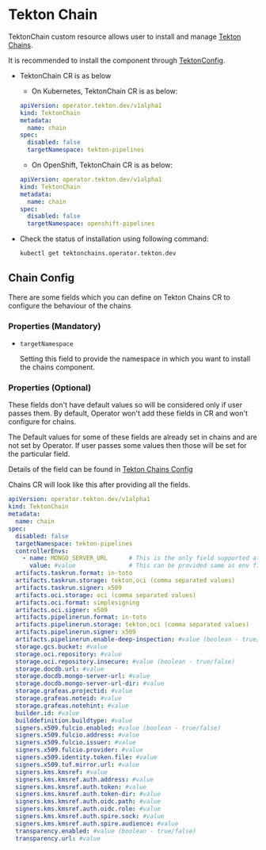 <!--
---
linkTitle: "TektonChain"
weight: 9
---
-->
# Tekton Chain

TektonChain custom resource allows user to install and manage [Tekton Chains][chains].

It is recommended to install the component through [TektonConfig](./TektonConfig.md).

- TektonChain CR is as below

    - On Kubernetes, TektonChain CR is as below:

    ```yaml
    apiVersion: operator.tekton.dev/v1alpha1
    kind: TektonChain
    metadata:
      name: chain
    spec:
      disabled: false
      targetNamespace: tekton-pipelines
    ```

    - On OpenShift, TektonChain CR is as below:

    ```yaml
    apiVersion: operator.tekton.dev/v1alpha1
    kind: TektonChain
    metadata:
      name: chain
    spec:
      disabled: false
      targetNamespace: openshift-pipelines
    ```

- Check the status of installation using following command:

    ```sh
    kubectl get tektonchains.operator.tekton.dev
    ```

## Chain Config

There are some fields which you can define on Tekton Chains CR to configure the behaviour of the chains

### Properties (Mandatory)

 - `targetNamespace`

    Setting this field to provide the namespace in which you want to install the chains component.

### Properties (Optional)

These fields don't have default values so will be considered only if user passes them. By default, Operator won't add
these fields in CR and won't configure for chains.

The Default values for some of these fields are already set in chains and are not set by Operator. If user passes some
values then those will be set for the particular field.

Details of the field can be found in [Tekton Chains Config][chains-config]

Chains CR will look like this after providing all the fields.

```yaml
apiVersion: operator.tekton.dev/v1alpha1
kind: TektonChain
metadata:
  name: chain
spec:
  disabled: false
  targetNamespace: tekton-pipelines
  controllerEnvs:
    - name: MONGO_SERVER_URL      # This is the only field supported at the moment which is optional and when added by user, it is added as env to Chains controller
      value: #value               # This can be provided same as env field of container
  artifacts.taskrun.format: in-toto
  artifacts.taskrun.storage: tekton,oci (comma separated values)
  artifacts.taskrun.signer: x509
  artifacts.oci.storage: oci (comma separated values)
  artifacts.oci.format: simplesigning
  artifacts.oci.signer: x509
  artifacts.pipelinerun.format: in-toto
  artifacts.pipelinerun.storage: tekton,oci (comma separated values)
  artifacts.pipelinerun.signer: x509
  artifacts.pipelinerun.enable-deep-inspection: #value (boolean - true/false)
  storage.gcs.bucket: #value
  storage.oci.repository: #value
  storage.oci.repository.insecure: #value (boolean - true/false)
  storage.docdb.url: #value
  storage.docdb.mongo-server-url: #value
  storage.docdb.mongo-server-url-dir: #value
  storage.grafeas.projectid: #value
  storage.grafeas.noteid: #value
  storage.grafeas.notehint: #value
  builder.id: #value
  builddefinition.buildtype: #value
  signers.x509.fulcio.enabled: #value (boolean - true/false)
  signers.x509.fulcio.address: #value
  signers.x509.fulcio.issuer: #value
  signers.x509.fulcio.provider: #value
  signers.x509.identity.token.file: #value
  signers.x509.tuf.mirror.url: #value
  signers.kms.kmsref: #value
  signers.kms.kmsref.auth.address: #value
  signers.kms.kmsref.auth.token: #value
  signers.kms.kmsref.auth.token-dir: #value
  signers.kms.kmsref.auth.oidc.path: #value
  signers.kms.kmsref.auth.oidc.role: #value
  signers.kms.kmsref.auth.spire.sock: #value
  signers.kms.kmsref.auth.spire.audience: #value
  transparency.enabled: #value (boolean - true/false)
  transparency.url: #value
```

[chains]:https://github.com/tektoncd/chains
[chains-config]:https://github.com/tektoncd/chains/blob/main/docs/config.md

